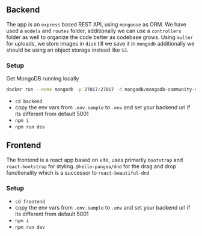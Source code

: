 ## Backend
The app is an `express` based REST API, using `mongoose` as ORM.
We have used a `models` and `routes` folder, additionally we can use a `controllers` folder as well to organize the code better as codebase grows.
Using `multer` for uploads, we store images in `disk` till we save it in `mongodb` additionally we should be using an object storage instead like `S3`.
### Setup

Get MongoDB running locally
```sh
docker run --name mongodb -p 27017:27017 -d mongodb/mongodb-community-server:latest
```

- `cd backend`
- copy the env vars from `.env.sample` to `.env` and set your backend url if its different from default 5001
- `npm i`
- `npm run dev`


## Frontend

The frontend is a react app based on vite, uses primarily `bootstrap` and `react-bootstrap` for styling.
`@hello-pangea/dnd` for the drag and drop functionality which is a successor to `react-beautiful-dnd`


### Setup
- `cd frontend`
- copy the env vars from `.env.sample` to `.env` and set your backend url if its different from default 5001
- `npm i`
- `npm run dev`
